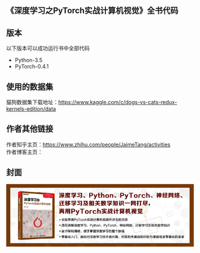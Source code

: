《深度学习之PyTorch实战计算机视觉》全书代码
---
## 版本
以下版本可以成功运行书中全部代码  
* Python-3.5  
* PyTorch-0.4.1

## 使用的数据集
猫狗数据集下载地址：https://www.kaggle.com/c/dogs-vs-cats-redux-kernels-edition/data

## 作者其他链接
作者知乎主页：https://www.zhihu.com/people/JaimeTang/activities   
作者博客主页： 

## 封面
![简介](image/10.jpg)  
